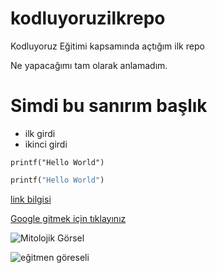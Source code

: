 # kodluyoruzilkrepo
Kodluyoruz Eğitimi kapsamında açtığım ilk repo

Ne yapacağımı tam olarak anlamadım.
# Simdi bu sanırım başlık

- ilk girdi
- ikinci girdi

`printf("Hello World")`

```python
printf("Hello World")
```

[link bilgisi](https://google.com)

[Google gitmek için tıklayınız](https://google.com)

![Mitolojik Görsel](https://www.yogadergisi.com/images/document/mitos/mythos.jpg)

![eğitmen göreseli](https://picsum.photos/200/300)

